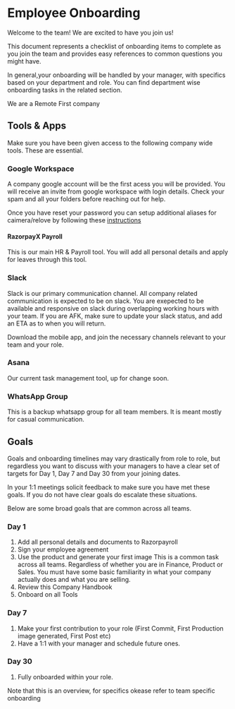 # Employee Onboarding

Welcome to the team! We are excited to have you join us!

This document represents a checklist of onboarding items to complete as you join the team and provides easy references to common questions you might have.

In general,your onboarding will be handled by your manager, with specifics based on your department and role. You can find department wise onboarding tasks in the related section.

We are a Remote First company

## Tools & Apps

Make sure you have been given access to the following company wide tools. These are essential.

### Google Workspace

A company google account will be the first acess you will be provided. You will receive an invite from google workspace with login details. Check your spam and all your folders before reaching out for help.

Once you have reset your password you can setup additional aliases for caimera/relove by following these [instructions](https://support.google.com/mail/answer/22370?hl=en)

#### RazorpayX Payroll

This is our main HR & Payroll tool. You will add all personal details and apply for leaves through this tool.

### Slack

Slack is our primary communication channel. All company related communication is expected to be on slack. You are exepected to be available and responsive on slack during overlapping working hours with your team. If you are AFK, make sure to update your slack status, and add an ETA as to when you will return.

Download the mobile app, and join the necessary channels relevant to your team and your role.

### Asana

Our current task management tool, up for change soon.

### WhatsApp Group

This is a backup whatsapp group for all team members. It is meant mostly for casual communication.

## Goals

Goals and onboarding timelines may vary drastically from role to role, but regardless you want to discuss with your managers to have a clear set of targets for Day 1, Day 7 and Day 30 from your joining dates.

In your 1:1 meetings solicit feedback to make sure you have met these goals. If you do not have clear goals do escalate these situations.

Below are some broad goals that are common across all teams.

### Day 1

1. Add all personal details and documents to Razorpayroll
2. Sign your employee agreement
3. Use the product and generate your first image
This is a common task across all teams. Regardless of whether you are in Finance, Product or Sales. You must have some basic familiarity in what your company actually does and what you are selling.
4. Review this Company Handbook
5. Onboard on all Tools

### Day 7

1. Make your first contribution to your role (First Commit, First Production image generated, First Post etc)
2. Have a 1:1 with your manager and schedule future ones.

### Day 30

1. Fully onboarded within your role.

Note that this is an overview, for specifics okease refer to team specific onboarding

